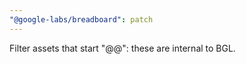```yaml
---
"@google-labs/breadboard": patch
---
```


Filter assets that start "@@": these are internal to BGL.
